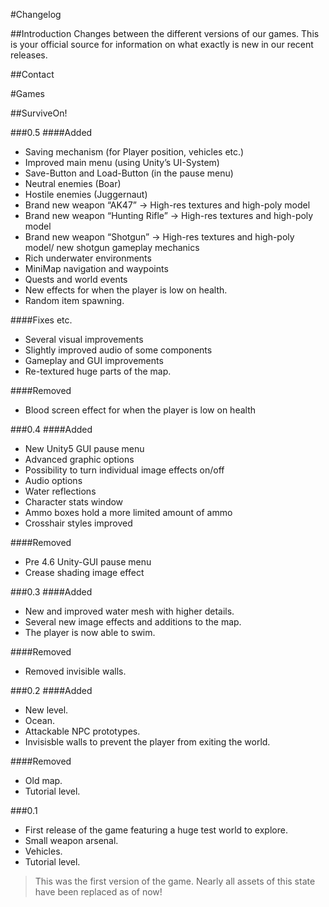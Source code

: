 #Changelog

##Introduction
Changes between the different versions of our games. This is your official source for information on what exactly is new in our recent releases.


##Contact

#Games

##SurviveOn!

###0.5
####Added
- Saving mechanism (for Player position, vehicles etc.)
- Improved main menu (using Unity’s UI-System)
- Save-Button and Load-Button (in the pause menu)
- Neutral enemies (Boar)
- Hostile enemies (Juggernaut)
- Brand new weapon “AK47” -> High-res textures and high-poly model
- Brand new weapon “Hunting Rifle” -> High-res textures and high-poly model
- Brand new weapon “Shotgun” -> High-res textures and high-poly model/ new shotgun gameplay mechanics
- Rich underwater environments
- MiniMap navigation and waypoints
- Quests and world events
- New effects for when the player is low on health.
- Random item spawning.

####Fixes etc.
- Several visual improvements
- Slightly improved audio of some components
- Gameplay and GUI improvements
- Re-textured huge parts of the map.

####Removed
- Blood screen effect for when the player is low on health

###0.4
####Added
- New Unity5 GUI pause menu
- Advanced graphic options
- Possibility to turn individual image effects on/off
- Audio options
- Water reflections
- Character stats window
- Ammo boxes hold a more limited amount of ammo
- Crosshair styles improved

####Removed
- Pre 4.6 Unity-GUI pause menu
- Crease shading image effect

###0.3
####Added 
- New and improved water mesh with higher details.
- Several new image effects and additions to the map.
- The player is now able to swim. 


####Removed
- Removed invisible walls.

###0.2
####Added
- New level.
- Ocean.
- Attackable NPC prototypes.
- Invisisble walls to prevent the player from exiting the world.

####Removed
- Old map.
- Tutorial level.

###0.1
- First release of the game featuring a huge test world to explore.
- Small weapon arsenal.
- Vehicles.
- Tutorial level.

> This was the first version of the game. Nearly all assets of this state have been replaced as of now!
